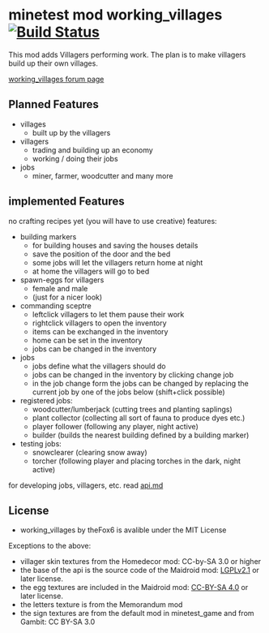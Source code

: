 # minetest mod working_villages [![Build Status](https://travis-ci.org/theFox6/working_villages.svg?branch=master)](https://travis-ci.org/theFox6/working_villages)
This mod adds Villagers performing work.
The plan is to make villagers build up their own villages.

[working_villages forum page](https://forum.minetest.net/viewtopic.php?f=9&t=17429)

## Planned Features
* villages
  * built up by the villagers
* villagers
  * trading and building up an economy
  * working / doing their jobs
* jobs
  * miner, farmer, woodcutter and many more

## implemented Features
no crafting recipes yet (you will have to use creative)
features:
* building markers
  * for building houses and saving the houses details
  * save the position of the door and the bed
  * some jobs will let the villagers return home at night
  * at home the villagers will go to bed
* spawn-eggs for villagers
  * female and male
  * (just for a nicer look)
* commanding sceptre
  * leftclick villagers to let them pause their work
  * rightclick villagers to open the inventory
  * items can be exchanged in the inventory
  * home can be set in the inventory
  * jobs can be changed in the inventory
* jobs
  * jobs define what the villagers should do
  * jobs can be changed in the inventory by clicking change job
  * in the job change form the jobs can be changed by replacing the current job by one of the jobs below (shift+click possible)
* registered jobs:
  * woodcutter/lumberjack (cutting trees and planting saplings)
  * plant collector (collecting all sort of fauna to produce dyes etc.)
  * player follower (following any player, night active)
  * builder (builds the nearest building defined by a building marker)
* testing jobs:
  * snowclearer (clearing snow away)
  * torcher (following player and placing torches in the dark, night active)

for developing jobs, villagers, etc. read [api.md](api.MD)

## License
* working_villages by theFox6 is avalible under the MIT License

Exceptions to the above:
* villager skin textures from the Homedecor mod: CC-by-SA 3.0 or higher
* the base of the api is the source code of the Maidroid mod: [LGPLv2.1](https://www.gnu.org/licenses/old-licenses/lgpl-2.1.txt) or later license.
* the egg textures are included in the Maidroid mod: [CC-BY-SA 4.0](https://creativecommons.org/licenses/by-sa/4.0/) or later license.
* the letters texture is from the Memorandum mod
* the sign textures are from the default mod in minetest_game and from Gambit: CC BY-SA 3.0
